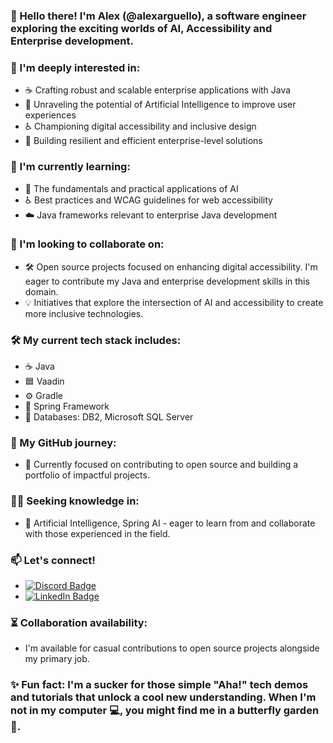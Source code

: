 ### 👋 Hello there! I'm Alex (@alexarguello), a software engineer exploring the exciting worlds of AI, Accessibility and Enterprise development.

### 👀 I'm deeply interested in:
- ☕ Crafting robust and scalable enterprise applications with Java
- 🤖 Unraveling the potential of Artificial Intelligence to improve user experiences
- ♿ Championing digital accessibility and inclusive design
- 🏢 Building resilient and efficient enterprise-level solutions

### 🌱 I'm currently learning:
- 🧠 The fundamentals and practical applications of AI
- ♿ Best practices and WCAG guidelines for web accessibility
- ☁️ Java frameworks relevant to enterprise Java development

### 💞️ I'm looking to collaborate on:
- 🛠️ Open source projects focused on enhancing digital accessibility. I'm eager to contribute my Java and enterprise development skills in this domain.
- 💡 Initiatives that explore the intersection of AI and accessibility to create more inclusive technologies.

### 🛠️ My current tech stack includes:
- ☕ Java
- 🟦 Vaadin
- ⚙️ Gradle
- 🚀 Spring Framework
- 💾 Databases: DB2, Microsoft SQL Server

### 🔭 My GitHub journey:
- 🌱 Currently focused on contributing to open source and building a portfolio of impactful projects.

### 🧑‍🏫 Seeking knowledge in:
- 🧠 Artificial Intelligence, Spring AI - eager to learn from and collaborate with those experienced in the field.

### 📫 Let's connect!
- [![Discord Badge](https://img.shields.io/badge/Discord-%237289DA.svg?style=for-the-badge&logo=discord&logoColor=white)](https://discord.com/users/alexarguellosaenz)
- [![LinkedIn Badge](https://img.shields.io/badge/LinkedIn-%230077B5.svg?style=for-the-badge&logo=linkedin&logoColor=white)](https://www.linkedin.com/in/alexandra-arguello-saenz)
### ⏳ Collaboration availability:
- I'm available for casual contributions to open source projects alongside my primary job.

### ✨ Fun fact: I'm a sucker for those simple "Aha!" tech demos and tutorials that unlock a cool new understanding. When I'm not in my computer 💻, you might find me in a butterfly garden 🦋.
<!---
alexarguello/alexarguello is a ✨ special ✨ repository because its `README.md` (this file) appears on your GitHub profile.
You can click the Preview link to take a look at your changes.
--->
